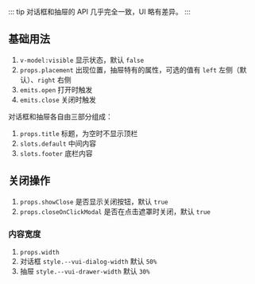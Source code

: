 ::: tip
对话框和抽屉的 API 几乎完全一致，UI 略有差异。
:::

## 基础用法

1. `v-model:visible` 显示状态，默认 `false`
2. `props.placement` 出现位置，抽屉特有的属性，可选的值有 `left` 左侧（默认）、`right` 右侧
3. `emits.open` 打开时触发
4. `emits.close` 关闭时触发

对话框和抽屉各自由三部分组成：

1.  `props.title` 标题，为空时不显示顶栏
2.  `slots.default` 中间内容
3.  `slots.footer` 底栏内容

<preview path="@docs/component/dialog/demos/basic.vue"></preview>

## 关闭操作

1. `props.showClose` 是否显示关闭按钮，默认 `true`
2. `props.closeOnClickModal` 是否在点击遮罩时关闭，默认 `true`

<preview path="@docs/component/dialog/demos/close.vue"></preview>

<!--@include: @/component/@parts/props-style.md-->

### 内容宽度

1. `props.width`
2. 对话框 `style.--vui-dialog-width` 默认 `50%`
3. 抽屉 `style.--vui-drawer-width` 默认 `30%`

<preview path="@docs/component/dialog/demos/width.vue"></preview>
